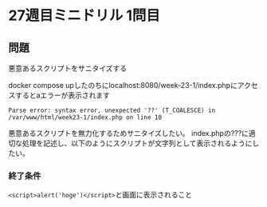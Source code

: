 # 27週目ミニドリル 1問目

## 問題

悪意あるスクリプトをサニタイズする

docker compose upしたのちにlocalhost:8080/week-23-1/index.phpにアクセスするとaエラーが表示されます

```
Parse error: syntax error, unexpected '??' (T_COALESCE) in /var/www/html/week23-1/index.php on line 10
```

悪意あるスクリプトを無力化するためサニタイズしたい。
index.phpの???に適切な処理を記述し、以下のようにスクリプトが文字列として表示されるようにしたい。
### 終了条件
`<script>alert('hoge')</script>`と画面に表示されること

